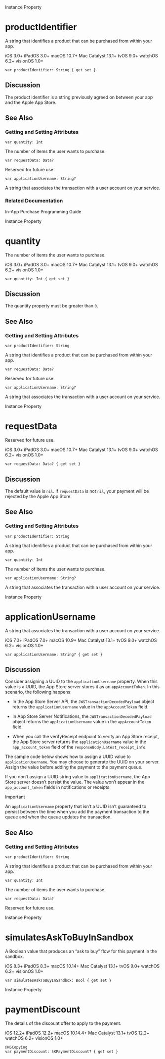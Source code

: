 Instance Property

# productIdentifier

A string that identifies a product that can be purchased from within your app.

iOS 3.0+  iPadOS 3.0+  macOS 10.7+  Mac Catalyst 13.1+  tvOS 9.0+  watchOS
6.2+  visionOS 1.0+

    
    
    var productIdentifier: String { get set }

## Discussion

The product identifier is a string previously agreed on between your app and
the Apple App Store.

## See Also

### Getting and Setting Attributes

`var quantity: Int`

The number of items the user wants to purchase.

`var requestData: Data?`

Reserved for future use.

`var applicationUsername: String?`

A string that associates the transaction with a user account on your service.

### Related Documentation

In-App Purchase Programming Guide

Instance Property

# quantity

The number of items the user wants to purchase.

iOS 3.0+  iPadOS 3.0+  macOS 10.7+  Mac Catalyst 13.1+  tvOS 9.0+  watchOS
6.2+  visionOS 1.0+

    
    
    var quantity: Int { get set }

## Discussion

The quantity property must be greater than `0`.

## See Also

### Getting and Setting Attributes

`var productIdentifier: String`

A string that identifies a product that can be purchased from within your app.

`var requestData: Data?`

Reserved for future use.

`var applicationUsername: String?`

A string that associates the transaction with a user account on your service.

Instance Property

# requestData

Reserved for future use.

iOS 3.0+  iPadOS 3.0+  macOS 10.7+  Mac Catalyst 13.1+  tvOS 9.0+  watchOS
6.2+  visionOS 1.0+

    
    
    var requestData: Data? { get set }

## Discussion

The default value is `nil`. If `requestData` is not `nil`, your payment will
be rejected by the Apple App Store.

## See Also

### Getting and Setting Attributes

`var productIdentifier: String`

A string that identifies a product that can be purchased from within your app.

`var quantity: Int`

The number of items the user wants to purchase.

`var applicationUsername: String?`

A string that associates the transaction with a user account on your service.

Instance Property

# applicationUsername

A string that associates the transaction with a user account on your service.

iOS 7.0+  iPadOS 7.0+  macOS 10.9+  Mac Catalyst 13.1+  tvOS 9.0+  watchOS
6.2+  visionOS 1.0+

    
    
    var applicationUsername: String? { get set }

## Discussion

Consider assigning a UUID to the `applicationUsername` property. When this
value is a UUID, the App Store server stores it as an `appAccountToken`. In
this scenario, the following happens:

  * In the App Store Server API, the `JWSTransactionDecodedPayload` object returns the `applicationUsername` value in the `appAccountToken` field.

  * In App Store Server Notifications, the `JWSTransactionDecodedPayload` object returns the `applicationUsername` value in the `appAccountToken` field. 

  * When you call the verifyReceipt endpoint to verify an App Store receipt, the App Store server returns the `applicationUsername` value in the `app_account_token` field of the `responseBody.Latest_receipt_info`.

The sample code below shows how to assign a UUID value to
`applicationUsername`. You may choose to generate the UUID on your server.
Assign the value before adding the payment to the payment queue.

If you don’t assign a UUID string value to `applicationUsername`, the App
Store server doesn’t persist the value. The value won’t appear in the
`app_account_token` fields in notifications or receipts.

Important

An `applicationUsername` property that isn’t a UUID isn’t guaranteed to
persist between the time when you add the payment transaction to the queue and
when the queue updates the transaction.

## See Also

### Getting and Setting Attributes

`var productIdentifier: String`

A string that identifies a product that can be purchased from within your app.

`var quantity: Int`

The number of items the user wants to purchase.

`var requestData: Data?`

Reserved for future use.

Instance Property

# simulatesAskToBuyInSandbox

A Boolean value that produces an “ask to buy” flow for this payment in the
sandbox.

iOS 8.3+  iPadOS 8.3+  macOS 10.14+  Mac Catalyst 13.1+  tvOS 9.0+  watchOS
6.2+  visionOS 1.0+

    
    
    var simulatesAskToBuyInSandbox: Bool { get set }

Instance Property

# paymentDiscount

The details of the discount offer to apply to the payment.

iOS 12.2+  iPadOS 12.2+  macOS 10.14.4+  Mac Catalyst 13.1+  tvOS 12.2+
watchOS 6.2+  visionOS 1.0+

    
    
    @NSCopying
    var paymentDiscount: SKPaymentDiscount? { get set }

